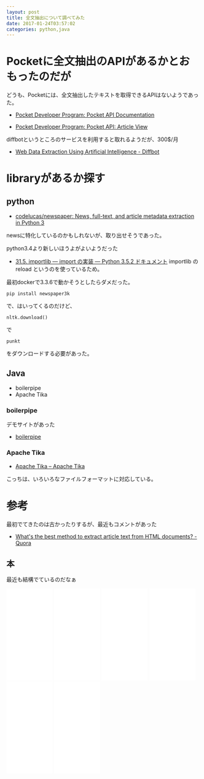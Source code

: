 ```yaml
---
layout: post
title: 全文抽出について調べてみた
date: 2017-01-24T03:57:02
categories: python,java
---
```


# Pocketに全文抽出のAPIがあるかとおもったのだが

どうも、Pocketには、全文抽出したテキストを取得できるAPIはないようであった。

* [Pocket Developer Program: Pocket API Documentation](https://getpocket.com/developer/docs/overview)

* [Pocket Developer Program: Pocket API: Article View](https://getpocket.com/developer/docs/v3/article-view)

diffbotというところのサービスを利用すると取れるようだが、300$/月

* [Web Data Extraction Using Artificial Intelligence - Diffbot](https://www.diffbot.com/)

# libraryがあるか探す

## python

* [codelucas/newspaper: News, full-text, and article metadata extraction in Python 3](https://github.com/codelucas/newspaper)

newsに特化しているのかもしれないが、取り出せそうであった。

python3.4より新しいほうよがよいようだった

* [31.5. importlib — import の実装 — Python 3.5.2 ドキュメント](http://docs.python.jp/3/library/importlib.html)
importlib の reload というのを使っているため。

最初dockerで3.3.6で動かそうとしたらダメだった。

```
pip install newspaper3k
```

で、はいってくるのだけど、

```
nltk.download()
```

で

```
punkt
```

をダウンロードする必要があった。


## Java

* boilerpipe
* Apache Tika

### boilerpipe

デモサイトがあった
* [boilerpipe](http://boilerpipe-web.appspot.com/)

### Apache Tika

* [Apache Tika – Apache Tika](https://tika.apache.org/)

こっちは、いろいろなファイルフォーマットに対応している。

# 参考

最初でてきたのは古かったりするが、最近もコメントがあった

* [What's the best method to extract article text from HTML documents? - Quora](https://www.quora.com/Whats-the-best-method-to-extract-article-text-from-HTML-documents)


## 本

最近も結構でているのだなぁ

<iframe style="width:120px;height:240px;" marginwidth="0" marginheight="0" scrolling="no" frameborder="0" src="//rcm-fe.amazon-adsystem.com/e/cm?lt1=_blank&bc1=000000&IS2=1&bg1=FFFFFF&fc1=000000&lc1=0000FF&t=mi3002-22&o=9&p=8&l=as4&m=amazon&f=ifr&ref=as_ss_li_til&asins=4883379930&linkId=ac4fce55cf5b9b42f97370544633f035"></iframe>

<iframe style="width:120px;height:240px;" marginwidth="0" marginheight="0" scrolling="no" frameborder="0" src="//rcm-fe.amazon-adsystem.com/e/cm?lt1=_blank&bc1=000000&IS2=1&bg1=FFFFFF&fc1=000000&lc1=0000FF&t=mi3002-22&o=9&p=8&l=as4&m=amazon&f=ifr&ref=as_ss_li_til&asins=B00TO6KMEK&linkId=ed313883b9f1032a605a32c054f876ae"></iframe>

<iframe style="width:120px;height:240px;" marginwidth="0" marginheight="0" scrolling="no" frameborder="0" src="//rcm-fe.amazon-adsystem.com/e/cm?lt1=_blank&bc1=000000&IS2=1&bg1=FFFFFF&fc1=000000&lc1=0000FF&t=mi3002-22&o=9&p=8&l=as4&m=amazon&f=ifr&ref=as_ss_li_til&asins=4797380357&linkId=16a3c182f7f27feb6816c2699be067e8"></iframe>

<iframe style="width:120px;height:240px;" marginwidth="0" marginheight="0" scrolling="no" frameborder="0" src="//rcm-fe.amazon-adsystem.com/e/cm?lt1=_blank&bc1=000000&IS2=1&bg1=FFFFFF&fc1=000000&lc1=0000FF&t=mi3002-22&o=9&p=8&l=as4&m=amazon&f=ifr&ref=as_ss_li_til&asins=4873117615&linkId=059112181316ead04bfffd49afe1b77f"></iframe>


<iframe style="width:120px;height:240px;" marginwidth="0" marginheight="0" scrolling="no" frameborder="0" src="//rcm-fe.amazon-adsystem.com/e/cm?lt1=_blank&bc1=000000&IS2=1&bg1=FFFFFF&fc1=000000&lc1=0000FF&t=mi3002-22&o=9&p=8&l=as4&m=amazon&f=ifr&ref=as_ss_li_til&asins=B0175TH5KQ&linkId=4b6221d74da7ee7789f986fb37da26a7"></iframe>

<iframe style="width:120px;height:240px;" marginwidth="0" marginheight="0" scrolling="no" frameborder="0" src="//rcm-fe.amazon-adsystem.com/e/cm?lt1=_blank&bc1=000000&IS2=1&bg1=FFFFFF&fc1=000000&lc1=0000FF&t=mi3002-22&o=9&p=8&l=as4&m=amazon&f=ifr&ref=as_ss_li_til&asins=4839956472&linkId=662041f2bae4da976abb91a75e0c1048"></iframe>
